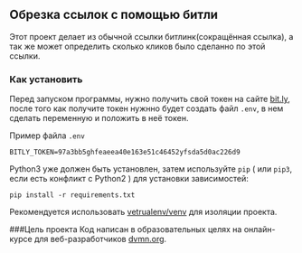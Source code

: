 ## Обрезка ссылок с помощью битли

Этот проект делает из обычной ссылки битлинк(сокращённая ссылка), а так же может определить сколько кликов было сделанно по этой ссылки.

### Как установить
Перед запуском программы, нужно получить свой токен на сайте [bit.ly](https://bitly.com), после того как получите токен нужнно будет создать файл `.env`, в нем сделать переменную и положить в неё токен.

Пример файла `.env`
```
BITLY_TOKEN=97a3bb5ghfeaeea40e163e51c46452yfsda5d0ac226d9
```


Python3 уже должен быть установлен,
затем используйте `pip` ( или `pip3`, если есть конфликт с Python2 ) для установки зависимостей:
```
pip install -r requirements.txt
```
Рекомендуется использовать [vetrualenv/venv](https://pypi.org/project/python-dotenv/0.9.1/) для изоляции проекта.

###Цель проекта
Код написан в образовательных целях на онлайн-курсе для веб-разработчиков [dvmn.org](https://dvmn.org).



